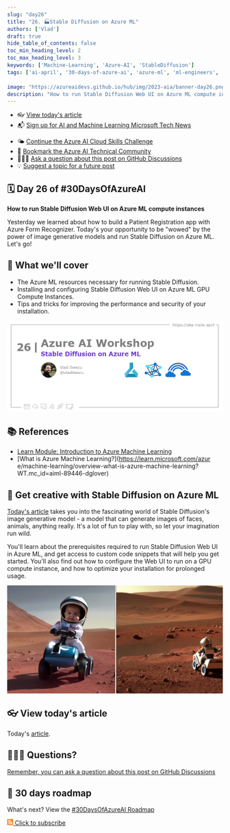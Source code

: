 ```yaml
---
slug: "day26"
title: "26. 🏭Stable Diffusion on Azure ML"
authors: ['Vlad']
draft: true
hide_table_of_contents: false
toc_min_heading_level: 2
toc_max_heading_level: 3
keywords: ['Machine-Learning', 'Azure-AI', 'StableDiffusion']
tags: ['ai-april', '30-days-of-azure-ai', 'azure-ml', 'ml-engineers', 'app-developers', 'workshop']

image: "https://azureaidevs.github.io/hub/img/2023-aia/banner-day26.png"
description: "How to run Stable Diffusion Web UI on Azure ML compute instances https://azureaidevs.github.io/hub/2023-aia/day26 #30DaysOfAzureAI #AzureAiDevs #AI AzureML"
---
```


<head>  

  <link rel="canonical" href="https://vladiliescu.net/stable-diffusion-web-ui-on-azure-ml/"  />

</head>

- 👓 [View today's article](https://vladiliescu.net/stable-diffusion-web-ui-on-azure-ml/)
- 📬 [Sign up for AI and Machine Learning Microsoft Tech News](https://developer.microsoft.com/en-us/Newsletter/)
<!-- - 📰 [Subscribe to the #30DaysOfAzureAI RSS feed](https://azureaidevs.github.io/hub/2023-aia/rss.xml) -->
- 🌤️ [Continue the Azure AI Cloud Skills Challenge](https://aka.ms/30-days-of-azure-ai-challenge)
- 🏫 [Bookmark the Azure AI Technical Community](https://techcommunity.microsoft.com/t5/artificial-intelligence-and/ct-p/AI)
- 🙋🏾‍♂️ [Ask a question about this post on GitHub Discussions](https://github.com/AzureAiDevs/hub/discussions/categories/26-stable-diffusion-on-azure-ml)
- 💡 [Suggest a topic for a future post](https://github.com/AzureAiDevs/hub/discussions/categories/call-for-content)


## 🗓️ Day 26 of #30DaysOfAzureAI

<!-- README
The following description is also used for the tweet. So it should be action oriented and grab attention 
If you update the description, please update the description: in the frontmatter as well.
-->

**How to run Stable Diffusion Web UI on Azure ML compute instances**

<!-- README
The following is the intro to the post. It should be a short teaser for the post.
-->

Yesterday we learned about how to build a Patient Registration app with Azure Form Recognizer. Today's your opportunity to be "wowed" by the power of image generative models and run Stable Diffusion on Azure ML. Let's go!

## 🎯 What we'll cover

<!-- README
The following list is the main points of the post. There should be 3-4 main points.
 -->


- The Azure ML resources necessary for running Stable Diffusion.
- Installing and configuring Stable Diffusion Web UI on Azure ML GPU Compute Instances.
- Tips and tricks for improving the performance and security of your installation.

<!-- 
- Main point 1
- Main point 2
- Main point 3 
- Main point 4
-->

![Image banner for day 26](./../../static/img/2023-aia/banner-day26.png)

<!-- README
Add or update a list relevant references here. These could be links to other blog posts, Microsoft Learn Module, videos, or other resources.
-->



## 📚 References

- [Learn Module: Introduction to Azure Machine Learning](https://learn.microsoft.com/training/modules/intro-to-azure-ml?WT.mc_id=aiml-89446-dglover)
- [What is Azure Machine Learning?](https://learn.microsoft.com/azur
e/machine-learning/overview-what-is-azure-machine-learning?WT.mc_id=aiml-89446-dglover)


<!-- README
The following is the body of the post. It should be an overview of the post that you are referencing.
See the Learn More section, if you supplied a canonical link, then will be displayed here.
-->


## 🚌 Get creative with Stable Diffusion on Azure ML

[Today's article](https://vladiliescu.net/stable-diffusion-web-ui-on-azure-ml/) takes you into the fascinating world of Stable Diffusion's image generative model - a model that can generate images of faces, animals, anything really. It's a lot of fun to play with, so let your imagination run wild.

You'll learn about the prerequisites required to run Stable Diffusion Web UI in Azure ML, and get access to custom code snippets that will help you get started. You'll also find out how to configure the Web UI to run on a GPU compute instance, and how to optimize your installation for prolonged usage.

![](image.jpeg)

## 👓 View today's article

Today's [article](https://vladiliescu.net/stable-diffusion-web-ui-on-azure-ml/).


## 🙋🏾‍♂️ Questions?

[Remember, you can ask a question about this post on GitHub Discussions](https://github.com/AzureAiDevs/Discussions/discussions/categories/26-stable-diffusion-on-azure-ml)

## 📍 30 days roadmap

What's next? View the [#30DaysOfAzureAI Roadmap](/hub/roadmap/30days)

[![](./../../static/img/2023-aia/rss.png) Click to subscribe](https://azureaidevs.github.io/hub/2023-aia/rss.xml)